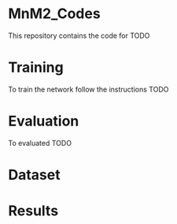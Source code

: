 # MnM2_Codes

This repository contains the code for TODO

# Training
To train the network follow the instructions TODO

# Evaluation
To evaluated TODO

# Dataset

# Results


